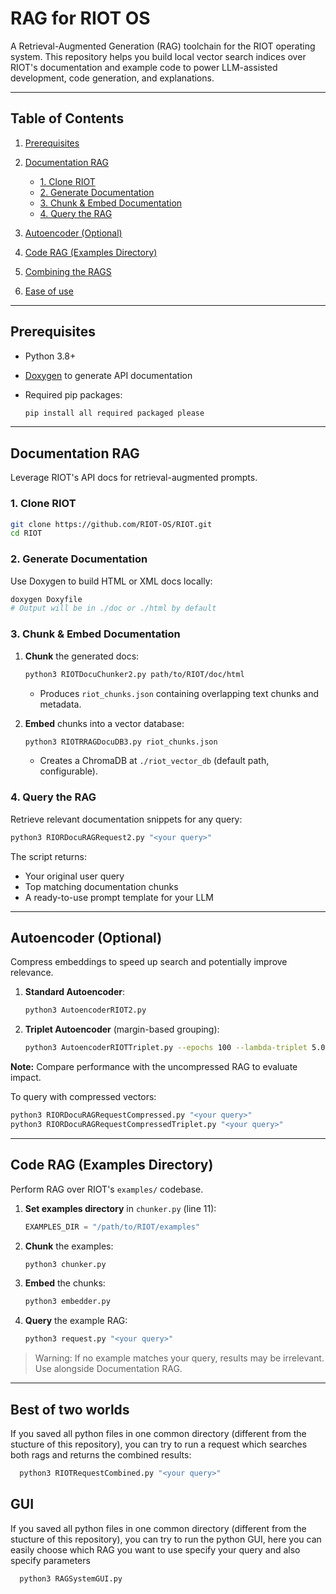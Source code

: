 # RAG for RIOT OS

A Retrieval-Augmented Generation (RAG) toolchain for the RIOT operating system. This repository helps you build local vector search indices over RIOT's documentation and example code to power LLM-assisted development, code generation, and explanations.

---

## Table of Contents

1. [Prerequisites](#prerequisites)
2. [Documentation RAG](#documentation-rag)

   * [1. Clone RIOT](#1-clone-riot)
   * [2. Generate Documentation](#2-generate-documentation)
   * [3. Chunk & Embed Documentation](#3-chunk--embed-documentation)
   * [4. Query the RAG](#4-query-the-rag)
3. [Autoencoder (Optional)](#autoencoder-optional)
4. [Code RAG (Examples Directory)](#code-rag-examples-directory)
5. [Combining the RAGS](#Best-of-two-worlds)
6. [Ease of use](#GUI)

---

## Prerequisites

* Python 3.8+
* [Doxygen](https://www.doxygen.nl/) to generate API documentation
* Required pip packages:

  ```bash
  pip install all required packaged please 
  ```

---

## Documentation RAG

Leverage RIOT's API docs for retrieval-augmented prompts.

### 1. Clone RIOT

```bash
git clone https://github.com/RIOT-OS/RIOT.git
cd RIOT
```

### 2. Generate Documentation

Use Doxygen to build HTML or XML docs locally:

```bash
doxygen Doxyfile
# Output will be in ./doc or ./html by default
```

### 3. Chunk & Embed Documentation

1. **Chunk** the generated docs:

   ```bash
   python3 RIOTDocuChunker2.py path/to/RIOT/doc/html
   ```

   * Produces `riot_chunks.json` containing overlapping text chunks and metadata.

2. **Embed** chunks into a vector database:

   ```bash
   python3 RIOTRRAGDocuDB3.py riot_chunks.json
   ```

   * Creates a ChromaDB at `./riot_vector_db` (default path, configurable).

### 4. Query the RAG

Retrieve relevant documentation snippets for any query:

```bash
python3 RIORDocuRAGRequest2.py "<your query>"
```

The script returns:

* Your original user query
* Top matching documentation chunks
* A ready-to-use prompt template for your LLM

---

## Autoencoder (Optional)

Compress embeddings to speed up search and potentially improve relevance.

1. **Standard Autoencoder**:

   ```bash
   python3 AutoencoderRIOT2.py
   ```
2. **Triplet Autoencoder** (margin-based grouping):

   ```bash
   python3 AutoencoderRIOTTriplet.py --epochs 100 --lambda-triplet 5.0 --margin 1.5
   ```

**Note:** Compare performance with the uncompressed RAG to evaluate impact.

To query with compressed vectors:

```bash
python3 RIORDocuRAGRequestCompressed.py "<your query>"
python3 RIORDocuRAGRequestCompressedTriplet.py "<your query>"
```

---

## Code RAG (Examples Directory)

Perform RAG over RIOT's `examples/` codebase.

1. **Set examples directory** in `chunker.py` (line 11):

   ```python
   EXAMPLES_DIR = "/path/to/RIOT/examples"
   ```
2. **Chunk** the examples:

   ```bash
   python3 chunker.py
   ```
3. **Embed** the chunks:

   ```bash
   python3 embedder.py
   ```
4. **Query** the example RAG:

   ```bash
   python3 request.py "<your query>"
   ```

> Warning: If no example matches your query, results may be irrelevant. Use alongside Documentation RAG.

---

## Best of two worlds 
If you saved all python files in one common directory (different from the stucture of this repository), you can try to run a request which searches both rags and returns the combined results:

 ```bash
   python3 RIOTRequestCombined.py "<your query>"
   ```
## GUI
If you saved all python files in one common directory (different from the stucture of this repository), you can try to run the python GUI, here you can easily choose which RAG you want to use specify your query and also specify parameters
 ```bash
   python3 RAGSystemGUI.py
   ```



